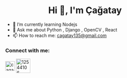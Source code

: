 <h1 align="center">Hi 👋, I'm Çağatay</h1>

- 🌱 I’m currently learning Nodejs
- 💬 Ask me about Python , Django , OpenCV , React
- 📫 How to reach me: cagatay135@gmail.com

<h3 align="left">Connect with me:</h3>
<p align="left">
<a href="https://www.linkedin.com/in/cagataycuruk/" target="blank"><img align="center" src="https://velanovascular.com/wp-content/uploads/2020/06/LinkedIn.png" alt="cagataycuruk" height="30" width="30" /></a>
<a href="https://twitter.com/cagatay_curuk" target="blank"><img align="center" src="https://assets.stickpng.com/images/580b57fcd9996e24bc43c53e.png" alt="12544106" height="45" width="45" /></a>
</p>



<!--
**cagatay135/cagatay135** is a ✨ _special_ ✨ repository because its `README.md` (this file) appears on your GitHub profile.

Here are some ideas to get you started:

- 🔭 I’m currently working on ...
- 👯 I’m looking to collaborate on ...
- 🤔 I’m looking for help with ...
- 😄 Pronouns: ...
- ⚡ Fun fact: ...
-->
